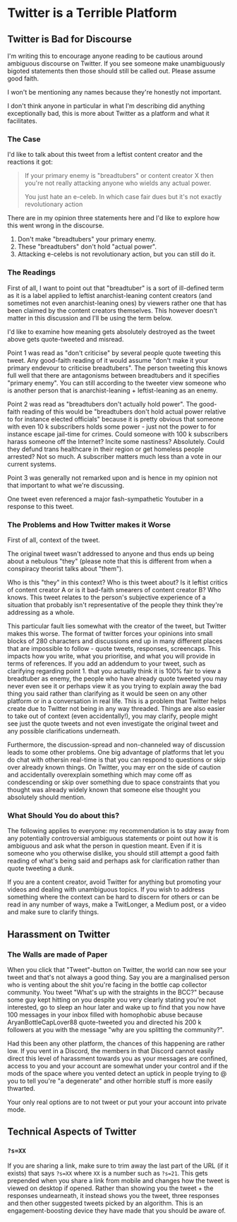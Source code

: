 # Twitter is a Terrible Platform

## Twitter is Bad for Discourse

I'm writing this to encourage anyone reading to be cautious around ambiguous discourse on Twitter. If you see someone make unambiguously bigoted statements then those should still be called out.
Please assume good faith.

I won't be mentioning any names because they're honestly not important.

I don't think anyone in particular in what I'm describing did anything exceptionally bad, this is more about Twitter as a platform and what it facilitates.

### The Case

I'd like to talk about this tweet from a leftist content creator and the reactions it got:
> If your primary enemy is "breadtubers" or content creator X then you're not really attacking anyone who wields any actual power.
> 
> You just hate an e-celeb. In which case fair dues but it's not exactly revolutionary action 

There are in my opinion three statements here and I'd like to explore how this went wrong in the discourse.
1. Don't make "breadtubers" your primary enemy.
2. These "breadtubers" don't hold "actual power".
3. Attacking e-celebs is not revolutionary action, but you can still do it.

### The Readings

First of all, I want to point out that "breadtuber" is a sort of ill-defined term as it is a label applied to leftist anarchist-leaning content creators (and sometimes not even anarchist-leaning ones) by viewers rather one that has been claimed by the content creators themselves. This however doesn't matter in this discussion and I'll be using the term below.

I'd like to examine how meaning gets absolutely destroyed as the tweet above gets quote-tweeted and misread.

Point 1 was read as "don't criticise" by several people quote tweeting this tweet. Any good-faith reading of it would assume "don't make it your primary endevour to criticise breadtubers". The person tweeting this knows full well that there are antagonisms between breadtubers and it specifies "primary enemy". You can still according to the tweeter view someone who is another person that is anarchist-leaning + leftist-leaning as an enemy.

Point 2 was read as "breadtubers don't actually hold power". The good-faith reading of this would be "breadtubers don't hold actual power relative to for instance elected officials" because it is pretty obvious that someone with even 10 k subscribers holds some power - just not the power to for instance escape jail-time for crimes. Could someone with 100 k subscribers harass someone off the Internet? Incite some nastiness? Absolutely. Could they defund trans healthcare in their region or get homeless people arrested? Not so much. A subscriber matters much less than a vote in our current systems.

Point 3 was generally not remarked upon and is hence in my opinion not that important to what we're discussing.

One tweet even referenced a major fash-sympathetic Youtuber in a response to this tweet.

### The Problems and How Twitter makes it Worse

First of all, context of the tweet.

The original tweet wasn't addressed to anyone and thus ends up being about a nebulous "they" (please note that this is different from when a conspiracy theorist talks about "them").

Who is this "they" in this context? Who is this tweet about? Is it leftist critics of content creator A or is it bad-faith smearers of content creator B? Who knows. This tweet relates to the person's subjective experience of a situation that probably isn't representative of the people they think they're addressing as a whole.

This particular fault lies somewhat with the creator of the tweet, but Twitter makes this worse. The format of twitter forces your opinions into small blocks of 280 characters and discussions end up in many different places that are impossible to follow - quote tweets, responses, screencaps. This impacts how you write, what you prioritise, and what you will provide in terms of references. If you add an addendum to your tweet, such as clarifying regarding point 1. that you actually think it is 100% fair to view a breadtuber as enemy, the people who have already quote tweeted you may never even see it or perhaps view it as you trying to explain away the bad thing you said rather than clarifying as it would be seen on any other platform or in a conversation in real life. This is a problem that Twitter helps create due to Twitter not being in any way threaded. Things are also easier to take out of context (even accidentally!), you may clarify, people might see just the quote tweets and not even investigate the original tweet and any possible clarifications underneath.

Furthermore, the discussion-spread and non-channeled way of discussion leads to some other problems. One big advantage of platforms that let you do chat with othersin real-time is that you can respond to questions or skip over already known things. On Twitter, you may err on the side of caution and accidentally overexplain something which may come off as condescending or skip over something due to space constraints that you thought was already widely known that someone else thought you absolutely should mention.

### What Should You do about this?

The following applies to everyone: my recommendation is to stay away from any potentially controversial ambiguous statements or point out how it is ambiguous and ask what the person in question meant. Even if it is someone who you otherwise dislike, you should still attempt a good faith reading of what's being said and perhaps ask for clarification rather than quote tweeting a dunk.

If you are a content creator, avoid Twitter for anything but promoting your videos and dealing with unambiguous topics. If you wish to address something where the context can be hard to discern for others or can be read in any number of ways, make a TwitLonger, a Medium post, or a video and make sure to clarify things.

## Harassment on Twitter

### The Walls are made of Paper

When you click that "Tweet"-button on Twitter, the world can now see your tweet and that's not always a good thing. Say you are a marginalised person who is venting about the shit you're facing in the bottle cap collector community. You tweet "What's up with the straights in the BCC?" because some guy kept hitting on you despite you very clearly stating you're not interested, go to sleep an hour later and wake up to find that you now have 100 messages in your inbox filled with homophobic abuse because AryanBottleCapLover88 quote-tweeted you and directed his 200 k followers at you with the message "why are you splitting the community?".

Had this been any other platform, the chances of this happening are rather low. If you vent in a Discord, the members in that Discord cannot easily direct this level of harassment towards you as your messages are confined, access to you and your account are somewhat under your control and if the mods of the space where you vented detect an uptick in people trying to @ you to tell you're "a degenerate" and other horrible stuff is more easily thwarted.

Your only real options are to not tweet or put your your account into private mode.

## Technical Aspects of Twitter

### `?s=XX`
If you are sharing a link, make sure to trim away the last part of the URL (if it exists) that says `?s=XX` where `XX` is a number such as `?s=21`. This gets prepended when you share a link from mobile and changes how the tweet is viewed on desktop if opened. Rather than showing you the tweet + the responses undearneath, it instead shows you the tweet, three responses and then other suggested tweets picked by an algorithm. This is an engagement-boosting device they have made that you should be aware of.
